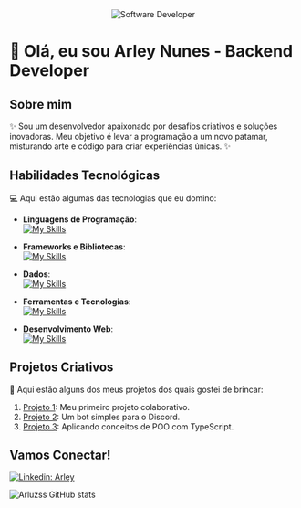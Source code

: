 <div align="center">
<img src="https://i.pinimg.com/originals/0f/25/e4/0f25e4668c1c7740b5ed41835339d67f.gif" alt="Software Developer">
</div>

# 🚀 Olá, eu sou Arley Nunes - Backend Developer 

## Sobre mim

✨ Sou um desenvolvedor apaixonado por desafios criativos e soluções inovadoras. Meu objetivo é levar a programação a um novo patamar, misturando arte e código para criar experiências únicas. ✨

## Habilidades Tecnológicas

💻 Aqui estão algumas das tecnologias que eu domino:

- **Linguagens de Programação**:  
  [![My Skills](https://skillicons.dev/icons?i=java,javascript,typescript)](https://skillicons.dev)

- **Frameworks e Bibliotecas**:  
  [![My Skills](https://skillicons.dev/icons?i=spring,vue)](https://skillicons.dev)

- **Dados**:  
  [![My Skills](https://skillicons.dev/icons?i=mysql,postgres)](https://skillicons.dev)

- **Ferramentas e Tecnologias**:  
  [![My Skills](https://skillicons.dev/icons?i=git,github,visualstudio)](https://skillicons.dev)

- **Desenvolvimento Web**:  
  [![My Skills](https://skillicons.dev/icons?i=php,html,css)](https://skillicons.dev) 

## Projetos Criativos

🎨 Aqui estão alguns dos meus projetos dos quais gostei de brincar:

1. [Projeto 1](https://github.com/pl4cydo/IFPE-IPI-LOGISTICA): Meu primeiro projeto colaborativo.
2. [Projeto 2](https://github.com/Arluzss/bot-circo): Um bot simples para o Discord.
3. [Projeto 3](https://github.com/Arluzss/tower-defense): Aplicando conceitos de POO com TypeScript.

## Vamos Conectar!

[![Linkedin: Arley](https://img.shields.io/badge/-Arley-blue?style=flat-square&logo=Linkedin&logoColor=white&link=www.linkedin.com/in/arley-nunes-1548181a3)](https://www.linkedin.com/in/arley-nunes-1548181a3)

![Arluzss GitHub stats](https://github-readme-stats.vercel.app/api?username=Arluzss&amp;rank_icon=percentile)
